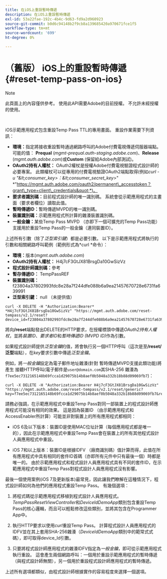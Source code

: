 ```yaml
---
title: 在iOS上重設暫時傳遞
description: 在iOS上重設暫時傳遞
exl-id: 53a22fae-192c-4b4c-9d63-fd9a2d960923
source-git-commit: b0d6c94148b2f9cb8a139685420a970671fce1f5
workflow-type: tm+mt
source-wordcount: '699'
ht-degree: 0%

---
```


# （舊版） iOS上的重設暫時傳遞 {#reset-temp-pass-on-ios}

>[!NOTE]
>
>此頁面上的內容僅供參考。 使用此API需要Adobe的目前授權。 不允許未經授權的使用。

</br>

iOS示範應用程式包含重設Temp Pass TTL的專用畫面。 重設作業需要下列資訊：

- **環境：**&#x200B;指定將接收重設暫時通過網路呼叫的Adobe付費電視傳遞伺服器端點。 可能的值： **Prequal** (*mgmt-prequal.auth-staging.adobe.com*)、**Release** (*mgmt.auth.adobe.com*)或&#x200B;**Custom** (保留給Adobe內部測試)。
- **OAuth2持有人權杖：** OAuth2權杖是授權Adobe付費電視驗證程式設計師的必要專案。 此類權杖可以從專用的付費電視驗證OAuth2端點取得(例如&#x200B;*curl -u &quot;\&lt;consumer\_key\>：\&lt;consumer\_secret\_key\>*&quot; *&quot;https://mgmt.auth.adobe.com/oauth2/permanent\_accesstoken？grant\_type=client\_credentials&quot;*)。
- **要求者識別碼：**&#x200B;目前程式設計師的唯一識別碼。 系統會從示範應用程式的主畫面（要求者欄位）讀取此值。
- **暫時傳遞ID：**&#x200B;暫時傳遞MVPD的唯一識別碼。
- **裝置識別碼：**&#x200B;示範應用程式所計算的雜湊裝置識別碼。
- **一般金鑰：**&#x200B;某些Temp Pass MVPD （亦即下一個可擴充的Temp Pass功能）支援用於重設Temp Pass的一般金鑰（連同裝置ID）。

上述所有引數（除了&#x200B;*泛型索引鍵*）都是必要引數。 以下是示範應用程式將執行的引數和相關網路呼叫範例（範例形式為*curl *命令）：

- **環境：**&#x200B;版本(*mgmt.auth.adobe.com*)
- **OAuth2持有人權杖：** H4j7cF3GtJX81BrsgDa10GwSizVz
- **程式設計師識別碼：**&#x200B;參考
- **暫存傳遞ID：** TempPassREF
- **裝置識別碼：** f23804a37802993fdc8e28a7f244dfe088b6a9ea21457670728e6731fa639991
- **泛型索引鍵：** null （未提供值）

```curl
curl -X DELETE -H "Authorization:Bearer* *H4j7cF3GtJX81BrsgDa10GwSizVz" "https://mgmt.auth.adobe.com/reset-tempass/v2.1/reset?device_id=f23804a37802993fdc8e28a7f244dfe088b6a9ea21457670728e6731fa639991&requestor_id=REF&mvpd_id=TempPassREF"
```

將向&#x200B;**/reset**&#x200B;端點發出DELETE的HTTP要求，在授權標頭中傳遞&#x200B;*OAuth2持有人權杖*，並將&#x200B;*裝置ID*、*要求者ID*&#x200B;和&#x200B;*暫時傳遞ID (MVPD ID)*&#x200B;作為引數。

如果程式設計師提供&#x200B;*泛型金鑰*&#x200B;的值，將會執行另一個HTTP呼叫（這次是至&#x200B;**/reset/泛型**&#x200B;端點），在&#x200B;*key*&#x200B;要求引數中傳遞&#x200B;*泛型金鑰*。

例如，將&#x200B;*一般金鑰*設定為電子郵件地址雜湊(針對
暫時傳遞MVPD支援此類功能)將產生
接聽HTTP呼叫(電子郵件是`user@domain.com`其SHA-256
雜湊為`f7ee5ec7312165148b69fcca1d29075b14b8aef0b5048a332b18b88d09069fb7`)：

```curl
curl -X DELETE -H "Authorization:Bearer H4j7cF3GtJX81BrsgDa10GwSizVz"
"https://mgmt.auth.adobe.com/reset-tempass/v2.1/reset/generic?key=f7ee5ec7312165148b69fcca1d29075b14b8aef0b5048a332b18b88d09069fb7&requestor_id=REF&mvpd_id=TempPassREF"
```

請務必強調，在示範應用程式中重設Temp Pass對同一部裝置上的程式設計師應用程式可能沒有相同的效果。 這是因為裝置ID （由示範應用程式和AccessEnabler所計算）可能並非對裝置上的所有應用程式都相同：

- iOS 6及以下版本：裝置ID是使用MAC位址計算（每個應用程式都是唯一的），因此在示範應用程式中重設Temp Pass會在裝置上的所有其他程式設計人員應用程式中重設。

- iOS 7和以上版本：裝置ID是根據IDFV （廠商識別碼）值計算而得，此值在所有應用程式中具有相同的套件ID首碼（亦即所有元件中只有最後一個）時都是唯一的。 由於示範應用程式和程式設計人員應用程式具有不同的套件ID，在示範應用程式中重設Temp Pass對程式設計人員應用程式沒有影響。

最後一個使用案例(iOS 7及更新版本)最常見，因此讓我們瞭解在這種情況下，程式設計師如何為他們的應用程式重設Temp Pass。 有幾個選項：

1. 將程式碼從示範應用程式移植到程式設計人員應用程式。 *TempPassResetViewController*&#x200B;和&#x200B;*DeviceIdDemoApp*&#x200B;類別包含重設Temp Pass的核心邏輯，而且可以輕鬆修改這些類別，並將其包含在Programmer App中。

1. 執行HTTP要求以使用&#x200B;*curl*&#x200B;重設Temp Pass。 計算程式設計人員應用程式的IDFV並在其上套用SHA-256雜湊（*DeviceIdDemoApp*&#x200B;類別中的範常式式碼），即可取得device\_Id引數。

1. 只要將程式設計師應用程式的雜湊IDFV指定為&#x200B;*一般金鑰*，即可從示範應用程式執行重設。 這會產生兩個網路呼叫：一個用於重設示範應用程式的暫時傳遞（與程式設計師無關），另一個用於重設程式設計師應用程式的暫時傳遞。

上述所有選項都類似，由程式設計師根據實作的容易程度來選擇一個選項。
